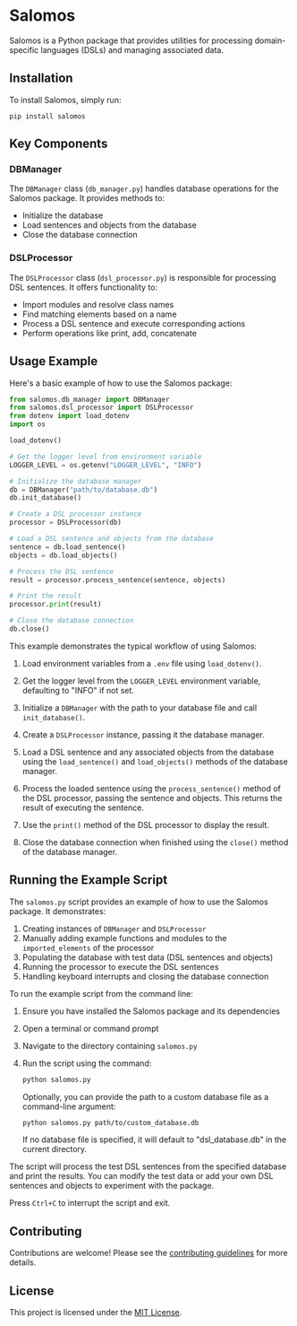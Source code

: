 # Salomos

Salomos is a Python package that provides utilities for processing domain-specific languages (DSLs) and managing associated data.

## Installation

To install Salomos, simply run:

```
pip install salomos
```

## Key Components

### DBManager

The `DBManager` class (`db_manager.py`) handles database operations for the Salomos package. It provides methods to:

- Initialize the database
- Load sentences and objects from the database
- Close the database connection

### DSLProcessor 

The `DSLProcessor` class (`dsl_processor.py`) is responsible for processing DSL sentences. It offers functionality to:

- Import modules and resolve class names
- Find matching elements based on a name
- Process a DSL sentence and execute corresponding actions
- Perform operations like print, add, concatenate

## Usage Example

Here's a basic example of how to use the Salomos package:

```python
from salomos.db_manager import DBManager
from salomos.dsl_processor import DSLProcessor
from dotenv import load_dotenv
import os

load_dotenv()

# Get the logger level from environment variable
LOGGER_LEVEL = os.getenv("LOGGER_LEVEL", "INFO")

# Initialize the database manager
db = DBManager("path/to/database.db")
db.init_database()

# Create a DSL processor instance
processor = DSLProcessor(db)

# Load a DSL sentence and objects from the database
sentence = db.load_sentence()
objects = db.load_objects()

# Process the DSL sentence
result = processor.process_sentence(sentence, objects)

# Print the result
processor.print(result)

# Close the database connection
db.close()
```

This example demonstrates the typical workflow of using Salomos:

1. Load environment variables from a `.env` file using `load_dotenv()`.

2. Get the logger level from the `LOGGER_LEVEL` environment variable, defaulting to "INFO" if not set.

3. Initialize a `DBManager` with the path to your database file and call `init_database()`.

4. Create a `DSLProcessor` instance, passing it the database manager. 

5. Load a DSL sentence and any associated objects from the database using the `load_sentence()` and `load_objects()` methods of the database manager.

6. Process the loaded sentence using the `process_sentence()` method of the DSL processor, passing the sentence and objects. This returns the result of executing the sentence.

7. Use the `print()` method of the DSL processor to display the result.

8. Close the database connection when finished using the `close()` method of the database manager.

## Running the Example Script

The `salomos.py` script provides an example of how to use the Salomos package. It demonstrates:

1. Creating instances of `DBManager` and `DSLProcessor`
2. Manually adding example functions and modules to the `imported_elements` of the processor
3. Populating the database with test data (DSL sentences and objects)
4. Running the processor to execute the DSL sentences
5. Handling keyboard interrupts and closing the database connection

To run the example script from the command line:

1. Ensure you have installed the Salomos package and its dependencies
2. Open a terminal or command prompt
3. Navigate to the directory containing `salomos.py`
4. Run the script using the command:

   ```bash
   python salomos.py
   ```

   Optionally, you can provide the path to a custom database file as a command-line argument:

   ```bash
   python salomos.py path/to/custom_database.db
   ```

   If no database file is specified, it will default to "dsl_database.db" in the current directory.

The script will process the test DSL sentences from the specified database and print the results. You can modify the test data or add your own DSL sentences and objects to experiment with the package.

Press `Ctrl+C` to interrupt the script and exit.

## Contributing

Contributions are welcome! Please see the [contributing guidelines](CONTRIBUTING.md) for more details.

## License

This project is licensed under the [MIT License](LICENSE).
